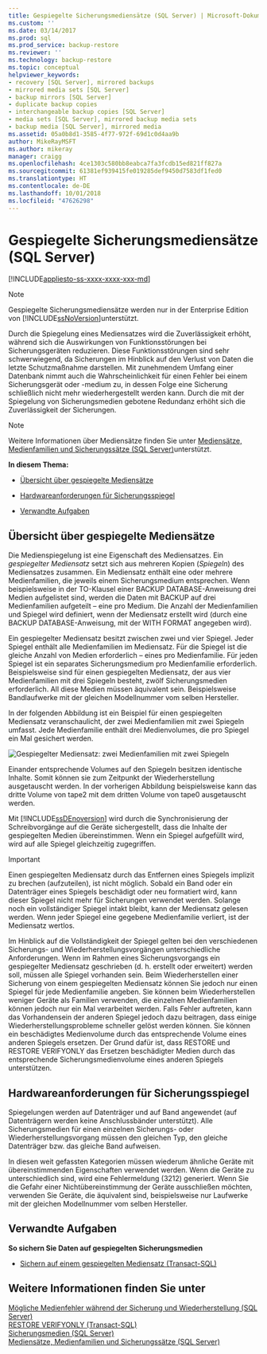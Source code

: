 ```yaml
---
title: Gespiegelte Sicherungsmediensätze (SQL Server) | Microsoft-Dokumentation
ms.custom: ''
ms.date: 03/14/2017
ms.prod: sql
ms.prod_service: backup-restore
ms.reviewer: ''
ms.technology: backup-restore
ms.topic: conceptual
helpviewer_keywords:
- recovery [SQL Server], mirrored backups
- mirrored media sets [SQL Server]
- backup mirrors [SQL Server]
- duplicate backup copies
- interchangeable backup copies [SQL Server]
- media sets [SQL Server], mirrored backup media sets
- backup media [SQL Server], mirrored media
ms.assetid: 05a0b8d1-3585-4f77-972f-69d1c0d4aa9b
author: MikeRayMSFT
ms.author: mikeray
manager: craigg
ms.openlocfilehash: 4ce1303c580bb8eabca7fa3fcdb15ed821ff827a
ms.sourcegitcommit: 61381ef939415fe019285def9450d7583df1fed0
ms.translationtype: HT
ms.contentlocale: de-DE
ms.lasthandoff: 10/01/2018
ms.locfileid: "47626298"
---
```

# <a name="mirrored-backup-media-sets-sql-server"></a>Gespiegelte Sicherungsmediensätze (SQL Server)
[!INCLUDE[appliesto-ss-xxxx-xxxx-xxx-md](../../includes/appliesto-ss-xxxx-xxxx-xxx-md.md)]
    
> [!NOTE]  
>  Gespiegelte Sicherungsmediensätze werden nur in der Enterprise Edition von [!INCLUDE[ssNoVersion](../../includes/ssnoversion-md.md)]unterstützt.  
  
 Durch die Spiegelung eines Mediensatzes wird die Zuverlässigkeit erhöht, während sich die Auswirkungen von Funktionsstörungen bei Sicherungsgeräten reduzieren. Diese Funktionsstörungen sind sehr schwerwiegend, da Sicherungen im Hinblick auf den Verlust von Daten die letzte Schutzmaßnahme darstellen. Mit zunehmendem Umfang einer Datenbank nimmt auch die Wahrscheinlichkeit für einen Fehler bei einem Sicherungsgerät oder -medium zu, in dessen Folge eine Sicherung schließlich nicht mehr wiederhergestellt werden kann. Durch die mit der Spiegelung von Sicherungsmedien gebotene Redundanz erhöht sich die Zuverlässigkeit der Sicherungen.  
  
> [!NOTE]  
>  Weitere Informationen über Mediensätze finden Sie unter [Mediensätze, Medienfamilien und Sicherungssätze &#40;SQL Server&#41;](../../relational-databases/backup-restore/media-sets-media-families-and-backup-sets-sql-server.md)unterstützt.  
  
 **In diesem Thema:**  
  
-   [Übersicht über gespiegelte Mediensätze](#OverviewofMirroredMediaSets)  
  
-   [Hardwareanforderungen für Sicherungsspiegel](#HardwareReqs)  
  
-   [Verwandte Aufgaben](#RelatedTasks)  
  
##  <a name="OverviewofMirroredMediaSets"></a> Übersicht über gespiegelte Mediensätze  
 Die Medienspiegelung ist eine Eigenschaft des Mediensatzes. Ein *gespiegelter Mediensatz* setzt sich aus mehreren Kopien (*Spiegeln*) des Mediensatzes zusammen. Ein Mediensatz enthält eine oder mehrere Medienfamilien, die jeweils einem Sicherungsmedium entsprechen. Wenn beispielsweise in der TO-Klausel einer BACKUP DATABASE-Anweisung drei Medien aufgelistet sind, werden die Daten mit BACKUP auf drei Medienfamilien aufgeteilt – eine pro Medium. Die Anzahl der Medienfamilien und Spiegel wird definiert, wenn der Mediensatz erstellt wird (durch eine BACKUP DATABASE-Anweisung, mit der WITH FORMAT angegeben wird).  
  
 Ein gespiegelter Mediensatz besitzt zwischen zwei und vier Spiegel. Jeder Spiegel enthält alle Medienfamilien im Mediensatz. Für die Spiegel ist die gleiche Anzahl von Medien erforderlich – eines pro Medienfamilie. Für jeden Spiegel ist ein separates Sicherungsmedium pro Medienfamilie erforderlich. Beispielsweise sind für einen gespiegelten Mediensatz, der aus vier Medienfamilien mit drei Spiegeln besteht, zwölf Sicherungsmedien erforderlich. All diese Medien müssen äquivalent sein. Beispielsweise Bandlaufwerke mit der gleichen Modellnummer vom selben Hersteller.  
  
 In der folgenden Abbildung ist ein Beispiel für einen gespiegelten Mediensatz veranschaulicht, der zwei Medienfamilien mit zwei Spiegeln umfasst. Jede Medienfamilie enthält drei Medienvolumes, die pro Spiegel ein Mal gesichert werden.  
  
 ![Gespiegelter Mediensatz: zwei Medienfamilien mit zwei Spiegeln](../../relational-databases/backup-restore/media/bnr-backup-media-mirror.gif "Gespiegelter Mediensatz: zwei Medienfamilien mit zwei Spiegeln")  
  
 Einander entsprechende Volumes auf den Spiegeln besitzen identische Inhalte. Somit können sie zum Zeitpunkt der Wiederherstellung ausgetauscht werden. In der vorherigen Abbildung beispielsweise kann das dritte Volume von tape2 mit dem dritten Volume von tape0 ausgetauscht werden.  
  
 Mit [!INCLUDE[ssDEnoversion](../../includes/ssdenoversion-md.md)] wird durch die Synchronisierung der Schreibvorgänge auf die Geräte sichergestellt, dass die Inhalte der gespiegelten Medien übereinstimmen. Wenn ein Spiegel aufgefüllt wird, wird auf alle Spiegel gleichzeitig zugegriffen.  
  
> [!IMPORTANT]  
>  Einen gespiegelten Mediensatz durch das Entfernen eines Spiegels implizit zu brechen (aufzuteilen), ist nicht möglich. Sobald ein Band oder ein Datenträger eines Spiegels beschädigt oder neu formatiert wird, kann dieser Spiegel nicht mehr für Sicherungen verwendet werden. Solange noch ein vollständiger Spiegel intakt bleibt, kann der Mediensatz gelesen werden. Wenn jeder Spiegel eine gegebene Medienfamilie verliert, ist der Mediensatz wertlos.  
  
 Im Hinblick auf die Vollständigkeit der Spiegel gelten bei den verschiedenen Sicherungs- und Wiederherstellungsvorgängen unterschiedliche Anforderungen. Wenn im Rahmen eines Sicherungsvorgangs ein gespiegelter Mediensatz geschrieben (d. h. erstellt oder erweitert) werden soll, müssen alle Spiegel vorhanden sein. Beim Wiederherstellen einer Sicherung von einem gespiegelten Mediensatz können Sie jedoch nur einen Spiegel für jede Medienfamilie angeben. Sie können beim Wiederherstellen weniger Geräte als Familien verwenden, die einzelnen Medienfamilien können jedoch nur ein Mal verarbeitet werden. Falls Fehler auftreten, kann das Vorhandensein der anderen Spiegel jedoch dazu beitragen, dass einige Wiederherstellungsprobleme schneller gelöst werden können. Sie können ein beschädigtes Medienvolume durch das entsprechende Volume eines anderen Spiegels ersetzen. Der Grund dafür ist, dass RESTORE und RESTORE VERIFYONLY das Ersetzen beschädigter Medien durch das entsprechende Sicherungsmedienvolume eines anderen Spiegels unterstützen.  
  
##  <a name="HardwareReqs"></a> Hardwareanforderungen für Sicherungsspiegel  
 Spiegelungen werden auf Datenträger und auf Band angewendet (auf Datenträgern werden keine Anschlussbänder unterstützt). Alle Sicherungsmedien für einen einzelnen Sicherungs- oder Wiederherstellungsvorgang müssen den gleichen Typ, den gleiche Datenträger bzw. das gleiche Band aufweisen.  
  
 In diesen weit gefassten Kategorien müssen wiederum ähnliche Geräte mit übereinstimmenden Eigenschaften verwendet werden. Wenn die Geräte zu unterschiedlich sind, wird eine Fehlermeldung (3212) generiert. Wenn Sie die Gefahr einer Nichtübereinstimmung der Geräte ausschließen möchten, verwenden Sie Geräte, die äquivalent sind, beispielsweise nur Laufwerke mit der gleichen Modellnummer vom selben Hersteller.  
  
##  <a name="RelatedTasks"></a> Verwandte Aufgaben  
 **So sichern Sie Daten auf gespiegelten Sicherungsmedien**  
  
-   [Sichern auf einem gespiegelten Mediensatz &#40;Transact-SQL&#41;](../../relational-databases/backup-restore/back-up-to-a-mirrored-media-set-transact-sql.md)  
  
## <a name="see-also"></a>Weitere Informationen finden Sie unter  
 [Mögliche Medienfehler während der Sicherung und Wiederherstellung &#40;SQL Server&#41;](../../relational-databases/backup-restore/possible-media-errors-during-backup-and-restore-sql-server.md)   
 [RESTORE VERIFYONLY &#40;Transact-SQL&#41;](../../t-sql/statements/restore-statements-verifyonly-transact-sql.md)   
 [Sicherungsmedien &#40;SQL Server&#41;](../../relational-databases/backup-restore/backup-devices-sql-server.md)   
 [Mediensätze, Medienfamilien und Sicherungssätze &#40;SQL Server&#41;](../../relational-databases/backup-restore/media-sets-media-families-and-backup-sets-sql-server.md)  
  
  

